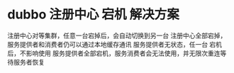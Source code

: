 # dubbo 注册中心 宕机 解决方案

注册中心对等集群，任意一台宕掉后，会自动切换到另一台
注册中心全部宕掉，服务提供者和消费者仍可以通过本地缓存通讯
服务提供者无状态，任一台 宕机后，不影响使用
服务提供者全部宕机，服务消费者会无法使用，并无限次重连等待服务者恢复
